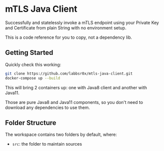 # mTLS Java Client

Successfully and statelessly invoke a mTLS endpoint using your Private Key and Certificate from plain String with no environment setup.

This is a code reference for you to copy, not a dependency lib.

## Getting Started

Quickly check this working:

```bash
git clone https://github.com/labbsr0x/mtls-java-client.git
docker-compose up --build
```

This will bring 2 containers up: one with Java8 client and another with Java11.

Those are pure Java8 and Java11 components, so you don't need to download any dependencies to use them.

## Folder Structure

The workspace contains two folders by default, where:

- `src`: the folder to maintain sources
